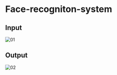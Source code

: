 # Face-recogniton-system
## Input
![01](https://user-images.githubusercontent.com/95483193/219925510-955f1de3-f738-4f18-bb61-9afb80e16ed5.png)
## Output
![02](https://user-images.githubusercontent.com/95483193/219925593-966aea9f-0dba-44db-a63c-2eeb59cf0212.png)
